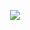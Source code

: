 <p align="center">
<img src="https://orig00.deviantart.net/386d/f/2016/153/2/b/widowmaker_odette__2016__by_mior3e-da4sfyi.png"/>
</p>
